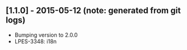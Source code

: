 ## [1.1.0] - 2015-05-12 (note: generated from git logs)

 - Bumping version to 2.0.0
 - LPES-3348: i18n
